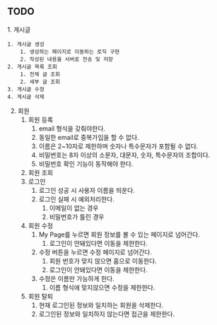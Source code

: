 ## TODO

1. 게시글

    1. 게시글 생성
        1. 생성하는 페이지로 이동하는 로직 구현
        2. 작성된 내용을 서버로 전송 및 저장
    2. 게시글 목록 조회
        1. 전체 글 조회
        2. 세부 글 조회
    3. 게시글 수정
    4. 게시글 삭제

2. 회원
    1. 회원 등록
        1. email 형식을 갖춰야한다.
        2. 동일한 email로 중복가입을 할 수 없다.    
        3. 이름은 2~10자로 제한하며 숫자나 특수문자가 포함될 수 없다.
        4. 비밀번호는 8자 이상의 소문자, 대문자, 숫자, 특수문자의 조합이다.
        5. 비밀번호 확인 기능이 동작해야 한다.
    2. 회원 조회
    3. 로그인
        1. 로그인 성공 시 사용자 이름을 띄운다.
        2. 로그인 실패 시 예외처리한다.
            1. 이메일이 없는 경우
            2. 비밀번호가 틀린 경우
    4. 회원 수정
        1. My Page를 누르면 회원 정보를 볼 수 있는 페이지로 넘어간다.
            1. 로그인이 안돼있다면 이동을 제한한다.
        2. 수정 버튼을 누르면 수정 페이지로 넘어간다.
            1. 회원 번호가 맞지 않으면 홈으로 이동한다.
            2. 로그인이 안돼있다면 이동을 제한한다.
        3. 수정은 이름만 가능하게 한다.
            1. 이름 형식에 맞지않으면 수정을 제한한다.
    5. 회원 탈퇴
        1. 현재 로그인된 정보와 일치하는 회원을 삭제한다.
        2. 로그인된 정보와 일치하지 않는다면 접근을 제한한다.
